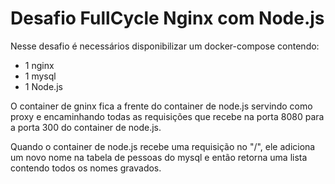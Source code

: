 # Desafio FullCycle Nginx com Node.js

Nesse desafio é necessários disponibilizar um docker-compose contendo:
- 1 nginx
- 1 mysql
- 1 Node.js

O container de gninx fica a frente do container de node.js servindo como proxy e encaminhando todas as requisições que recebe na porta 8080 para a porta 300 do container de node.js. 

Quando o container de node.js recebe uma requisição no "/", ele adiciona um novo nome na tabela de pessoas do mysql e então retorna uma lista contendo todos os nomes gravados.